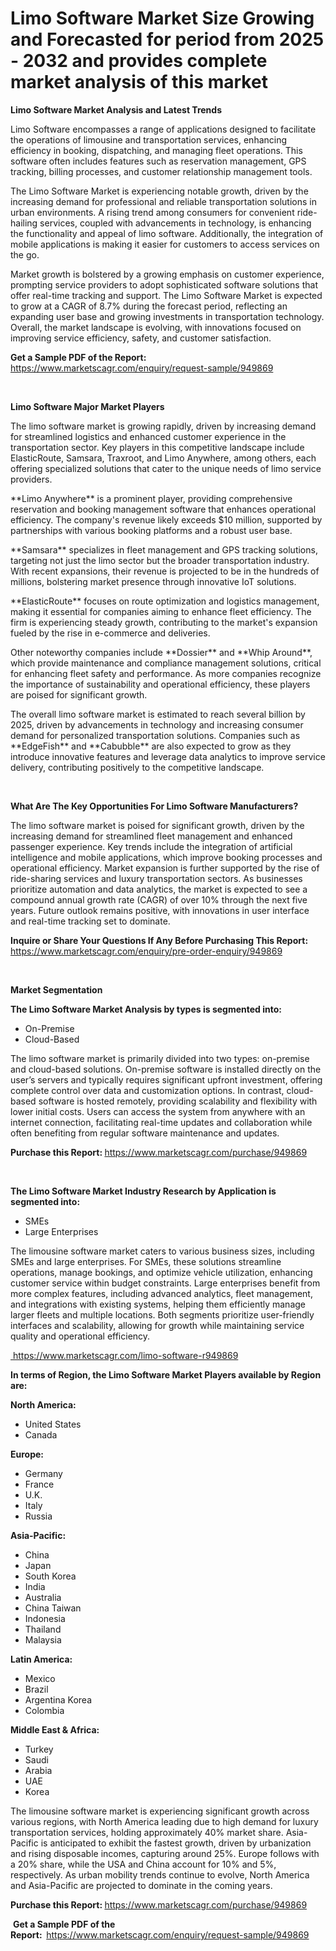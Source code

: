 <p><h1>Limo Software Market Size Growing and Forecasted for period from 2025 - 2032 and provides complete market analysis of this market</h1></p><p><strong>Limo Software Market Analysis and Latest Trends</strong></p>
<p><p>Limo Software encompasses a range of applications designed to facilitate the operations of limousine and transportation services, enhancing efficiency in booking, dispatching, and managing fleet operations. This software often includes features such as reservation management, GPS tracking, billing processes, and customer relationship management tools.</p><p>The Limo Software Market is experiencing notable growth, driven by the increasing demand for professional and reliable transportation solutions in urban environments. A rising trend among consumers for convenient ride-hailing services, coupled with advancements in technology, is enhancing the functionality and appeal of limo software. Additionally, the integration of mobile applications is making it easier for customers to access services on the go.</p><p>Market growth is bolstered by a growing emphasis on customer experience, prompting service providers to adopt sophisticated software solutions that offer real-time tracking and support. The Limo Software Market is expected to grow at a CAGR of 8.7% during the forecast period, reflecting an expanding user base and growing investments in transportation technology. Overall, the market landscape is evolving, with innovations focused on improving service efficiency, safety, and customer satisfaction.</p></p>
<p><strong>Get a Sample PDF of the Report:&nbsp;</strong> <a href="https://www.marketscagr.com/enquiry/request-sample/949869?utm_campaign=2454&utm_medium=2&utm_source=Github&utm_content=ia&utm_term=16042025&utm_id=limo-software">https://www.marketscagr.com/enquiry/request-sample/949869</a></p>
<p>&nbsp;</p>
<p><strong>Limo Software Major Market Players</strong></p>
<p><p>The limo software market is growing rapidly, driven by increasing demand for streamlined logistics and enhanced customer experience in the transportation sector. Key players in this competitive landscape include ElasticRoute, Samsara, Traxroot, and Limo Anywhere, among others, each offering specialized solutions that cater to the unique needs of limo service providers.</p><p>**Limo Anywhere** is a prominent player, providing comprehensive reservation and booking management software that enhances operational efficiency. The company's revenue likely exceeds $10 million, supported by partnerships with various booking platforms and a robust user base.</p><p>**Samsara** specializes in fleet management and GPS tracking solutions, targeting not just the limo sector but the broader transportation industry. With recent expansions, their revenue is projected to be in the hundreds of millions, bolstering market presence through innovative IoT solutions.</p><p>**ElasticRoute** focuses on route optimization and logistics management, making it essential for companies aiming to enhance fleet efficiency. The firm is experiencing steady growth, contributing to the market's expansion fueled by the rise in e-commerce and deliveries.</p><p>Other noteworthy companies include **Dossier** and **Whip Around**, which provide maintenance and compliance management solutions, critical for enhancing fleet safety and performance. As more companies recognize the importance of sustainability and operational efficiency, these players are poised for significant growth.</p><p>The overall limo software market is estimated to reach several billion by 2025, driven by advancements in technology and increasing consumer demand for personalized transportation solutions. Companies such as **EdgeFish** and **Cabubble** are also expected to grow as they introduce innovative features and leverage data analytics to improve service delivery, contributing positively to the competitive landscape.</p></p>
<p>&nbsp;</p>
<p><strong>What Are The Key Opportunities For Limo Software Manufacturers?</strong></p>
<p><p>The limo software market is poised for significant growth, driven by the increasing demand for streamlined fleet management and enhanced passenger experience. Key trends include the integration of artificial intelligence and mobile applications, which improve booking processes and operational efficiency. Market expansion is further supported by the rise of ride-sharing services and luxury transportation sectors. As businesses prioritize automation and data analytics, the market is expected to see a compound annual growth rate (CAGR) of over 10% through the next five years. Future outlook remains positive, with innovations in user interface and real-time tracking set to dominate.</p></p>
<p><strong>Inquire or Share Your Questions If Any Before Purchasing This Report:</strong> <a href="https://www.marketscagr.com/enquiry/pre-order-enquiry/949869?utm_campaign=2454&utm_medium=2&utm_source=Github&utm_content=ia&utm_term=16042025&utm_id=limo-software">https://www.marketscagr.com/enquiry/pre-order-enquiry/949869</a></p>
<p>&nbsp;</p>
<p><strong>Market Segmentation</strong></p>
<p><strong>The Limo Software Market Analysis by types is segmented into:</strong></p>
<p><ul><li>On-Premise</li><li>Cloud-Based</li></ul></p>
<p><p>The limo software market is primarily divided into two types: on-premise and cloud-based solutions. On-premise software is installed directly on the user’s servers and typically requires significant upfront investment, offering complete control over data and customization options. In contrast, cloud-based software is hosted remotely, providing scalability and flexibility with lower initial costs. Users can access the system from anywhere with an internet connection, facilitating real-time updates and collaboration while often benefiting from regular software maintenance and updates.</p></p>
<p><strong>Purchase this Report:&nbsp;</strong><a href="https://www.marketscagr.com/purchase/949869?utm_campaign=2454&utm_medium=2&utm_source=Github&utm_content=ia&utm_term=16042025&utm_id=limo-software">https://www.marketscagr.com/purchase/949869</a></p>
<p>&nbsp;</p>
<p><strong>The Limo Software Market Industry Research by Application is segmented into:</strong></p>
<p><ul><li>SMEs</li><li>Large Enterprises</li></ul></p>
<p><p>The limousine software market caters to various business sizes, including SMEs and large enterprises. For SMEs, these solutions streamline operations, manage bookings, and optimize vehicle utilization, enhancing customer service within budget constraints. Large enterprises benefit from more complex features, including advanced analytics, fleet management, and integrations with existing systems, helping them efficiently manage larger fleets and multiple locations. Both segments prioritize user-friendly interfaces and scalability, allowing for growth while maintaining service quality and operational efficiency.</p></p>
<p><a href="https://www.marketscagr.com/limo-software-r949869?utm_campaign=2454&utm_medium=2&utm_source=Github&utm_content=ia&utm_term=16042025&utm_id=limo-software">&nbsp;https://www.marketscagr.com/limo-software-r949869</a></p>
<p><strong>In terms of Region, the Limo Software Market Players available by Region are:</strong></p>
<p>
    <p> <strong> North America: </strong>
        <ul>
            <li>United States</li>
            <li>Canada</li>
        </ul>
        </p> 
    <p> <strong> Europe: </strong>
        <ul>
            <li>Germany</li>
            <li>France</li>
            <li>U.K.</li>
            <li>Italy</li>
            <li>Russia</li>
        </ul>
        </p> 
    <p> <strong> Asia-Pacific: </strong>
        <ul>
            <li>China</li>
            <li>Japan</li>
            <li>South Korea</li>
            <li>India</li>
            <li>Australia</li>
            <li>China Taiwan</li>
            <li>Indonesia</li>
            <li>Thailand</li>
            <li>Malaysia</li>
        </ul>
        </p> 
    <p> <strong> Latin America: </strong>
        <ul>
            <li>Mexico</li>
            <li>Brazil</li>
            <li>Argentina Korea</li>
            <li>Colombia</li>
        </ul>
        </p> 
    <p> <strong> Middle East & Africa: </strong>
        <ul>
            <li>Turkey</li>
            <li>Saudi</li>
            <li>Arabia</li>
            <li>UAE</li>
            <li>Korea</li>
        </ul>
    </p>
    </p>
<p><p>The limousine software market is experiencing significant growth across various regions, with North America leading due to high demand for luxury transportation services, holding approximately 40% market share. Asia-Pacific is anticipated to exhibit the fastest growth, driven by urbanization and rising disposable incomes, capturing around 25%. Europe follows with a 20% share, while the USA and China account for 10% and 5%, respectively. As urban mobility trends continue to evolve, North America and Asia-Pacific are projected to dominate in the coming years.</p></p>
<p><strong>Purchase this Report: </strong><a href="https://www.marketscagr.com/purchase/949869?utm_campaign=2454&utm_medium=2&utm_source=Github&utm_content=ia&utm_term=16042025&utm_id=limo-software">https://www.marketscagr.com/purchase/949869</a></p>
<p>&nbsp;<strong>Get a Sample PDF of the Report:&nbsp;&nbsp;</strong><a href="https://www.marketscagr.com/enquiry/request-sample/949869?utm_campaign=2454&utm_medium=2&utm_source=Github&utm_content=ia&utm_term=16042025&utm_id=limo-software">https://www.marketscagr.com/enquiry/request-sample/949869</a></p>
<p><strong></strong></p>
<p><p></p><p></p><p></p></p>